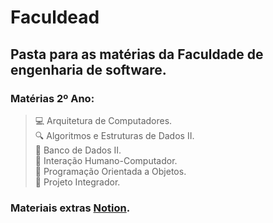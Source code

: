 # Faculdead

## Pasta para as matérias da Faculdade de engenharia de software.

### Matérias 2º Ano:
> 💻 Arquitetura de Computadores.<br>
> 🔍 Algoritmos e Estruturas de Dados II.<br>
> 💾 Banco de Dados II.<br>
> 🤝 Interação Humano-Computador.<br>
> 🎯 Programação Orientada a Objetos.<br>
> 🤝 Projeto Integrador.<br>

### Materiais extras [Notion](https://economic-evergreen-291.notion.site/Faculshit-812ad982ccd44780b1339963c9ad6919).
